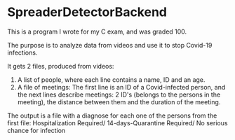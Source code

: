 # SpreaderDetectorBackend

This is a program I wrote for my C exam, and was graded 100.

The purpose is to analyze data from videos and use it to stop Covid-19 infections.

It gets 2 files, produced from videos:
1. A list of people, where each line contains a name, ID and an age.
2. A file of meetings: The first line is an ID of a Covid-infected person, and the next lines
 describe meetings: 2 ID's (belongs to the persons in the meeting), the distance between them and
 the duration of the meeting.
 
The output is a file with a diagnose for each one of the persons from the first file:
Hospitalization Required/ 14-days-Quarantine Required/ No serious chance for infection

